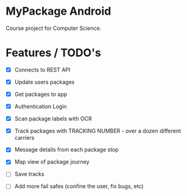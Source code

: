 # MyPackage Android

Course project for Computer Science. 

# Features / TODO's

- [x] Connects to REST API
- [x] Update users packages
- [x] Get packages to app
- [x] Authentication Login
- [x] Scan package labels with OCR
- [x] Track packages with TRACKING NUMBER - over a dozen different carriers
- [x] Message details from each package stop
- [x] Map view of package journey 
- [ ] Save tracks
- [ ] Add more fail safes (confine the user, fix bugs, etc)
          
